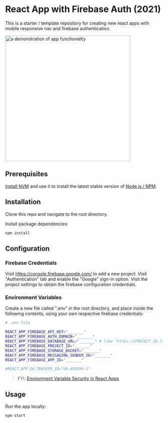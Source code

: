 # React App with Firebase Auth (2021)

This is a starter / template repository for creating new react apps with mobile responsive nav and firebase authentication.

<img src="https://github.com/s2t2/react-firebase-auth-template-2021/raw/master/demo.gif" alt="a demonstration of app functionality" height="400" />


## Prerequisites

[Install NVM](https://github.com/nvm-sh/nvm#install--update-script) and
use it to install the latest stable version of [Node.js / NPM](https://nodejs.org/en/).

## Installation

Clone this repo and navigate to the root directory.

Install package dependencies:

```sh
npm install
```

## Configuration

### Firebase Credentials

Visit https://console.firebase.google.com/ to add a new project. Visit "Authentication"  tab and enable the "Google" sign-in option. Visit the project settings to obtain the firebase configuration credentials.

### Environment Variables

Create a new file called ".env" in the root directory, and place inside the following contents, using your own respective firebase credentials:

```sh
# .env file

REACT_APP_FIREBASE_API_KEY="_______"
REACT_APP_FIREBASE_AUTH_DOMAIN="_______"
REACT_APP_FIREBASE_DATABASE_URL="_______" # like "https://PROJECT_ID.firebaseio.com",
REACT_APP_FIREBASE_PROJECT_ID="_______"
REACT_APP_FIREBASE_STORAGE_BUCKET="_______"
REACT_APP_FIREBASE_MESSAGING_SENDER_ID="_______"
REACT_APP_FIREBASE_APP_ID="_______"

#REACT_APP_GA_TRACKER_ID="UA-XXXXXX-1"
```

> FYI: [Environment Variable Security in React Apps](https://create-react-app.dev/docs/adding-custom-environment-variables/)

## Usage

Run the app locally:

```sh
npm start
```
